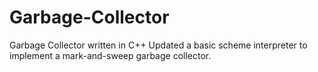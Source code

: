 # Garbage-Collector
Garbage Collector written in C++
Updated a basic scheme interpreter to implement
a mark-and-sweep garbage collector.